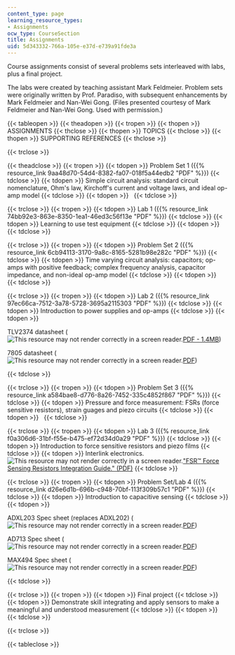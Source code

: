 ```yaml
---
content_type: page
learning_resource_types:
- Assignments
ocw_type: CourseSection
title: Assignments
uid: 5d343332-766a-105e-e37d-e739a91fde3a
---
```


Course assignments consist of several problems sets interleaved with labs, plus a final project.

The labs were created by teaching assistant Mark Feldmeier. Problem sets were originally written by Prof. Paradiso, with subsequent enhancements by Mark Feldmeier and Nan-Wei Gong. (Files presented courtesy of Mark Feldmeier and Nan-Wei Gong. Used with permission.)

{{< tableopen >}}
{{< theadopen >}}
{{< tropen >}}
{{< thopen >}}
ASSIGNMENTS
{{< thclose >}}
{{< thopen >}}
TOPICS
{{< thclose >}}
{{< thopen >}}
SUPPORTING REFERENCES
{{< thclose >}}

{{< trclose >}}

{{< theadclose >}}
{{< tropen >}}
{{< tdopen >}}
Problem Set 1 ({{% resource_link 9aa48d70-54d4-8382-fa07-018f5a44edb2 "PDF" %}})
{{< tdclose >}}
{{< tdopen >}}
Simple circuit analysis: standard circuit nomenclature, Ohm's law, Kirchoff's current and voltage laws, and ideal op-amp model
{{< tdclose >}}
{{< tdopen >}}
 
{{< tdclose >}}

{{< trclose >}}
{{< tropen >}}
{{< tdopen >}}
Lab 1 ({{% resource_link 74bb92e3-863e-8350-1ea1-46ed3c56f13e "PDF" %}})
{{< tdclose >}}
{{< tdopen >}}
Learning to use test equipment
{{< tdclose >}}
{{< tdopen >}}
 
{{< tdclose >}}

{{< trclose >}}
{{< tropen >}}
{{< tdopen >}}
Problem Set 2 ({{% resource_link 6cb94113-3170-9a8c-8165-5281b98e282c "PDF" %}})
{{< tdclose >}}
{{< tdopen >}}
Time varying circuit analysis: capacitors; op-amps with positive feedback; complex frequency analysis, capacitor impedance, and non-ideal op-amp model
{{< tdclose >}}
{{< tdopen >}}
 
{{< tdclose >}}

{{< trclose >}}
{{< tropen >}}
{{< tdopen >}}
Lab 2 ({{% resource_link 97ec66ca-7512-3a78-5728-3695a2115303 "PDF" %}})
{{< tdclose >}}
{{< tdopen >}}
Introduction to power supplies and op-amps
{{< tdclose >}}
{{< tdopen >}}


TLV2374 datasheet (![This resource may not render correctly in a screen reader.](/images/inacessible.gif)[PDF - 1.4MB](http://focus.ti.com/lit/ds/symlink/tlv2374.pdf))

7805 datasheet (![This resource may not render correctly in a screen reader.](/images/inacessible.gif)[PDF](https://www.sparkfun.com/datasheets/Components/LM7805.pdf))


{{< tdclose >}}

{{< trclose >}}
{{< tropen >}}
{{< tdopen >}}
Problem Set 3 ({{% resource_link a584bae8-d776-8a26-7452-335c4852f867 "PDF" %}})
{{< tdclose >}}
{{< tdopen >}}
Pressure and force measurement: FSRs (force sensitive resistors), strain guages and piezo circuits
{{< tdclose >}}
{{< tdopen >}}
 
{{< tdclose >}}

{{< trclose >}}
{{< tropen >}}
{{< tdopen >}}
Lab 3 ({{% resource_link f0a306d6-31bf-f55e-b475-ef72d34d0a29 "PDF" %}})
{{< tdclose >}}
{{< tdopen >}}
Introduction to force sensitive resistors and piezo films
{{< tdclose >}}
{{< tdopen >}}
Interlink electronics.![This resource may not render correctly in a screen reader.](/images/inacessible.gif)["FSR™ Force Sensing Resistors Integration Guide." (PDF)](http://www.digikey.com/Web%20Export/Supplier%20Content/InterlinkElectronics_1027/PDF/Interlink_Electronics_Integration_Guide.pdf?redirected=1)
{{< tdclose >}}

{{< trclose >}}
{{< tropen >}}
{{< tdopen >}}
Problem Set/Lab 4 ({{% resource_link d26e6d1b-696b-c948-70bf-113f309b57c1 "PDF" %}})
{{< tdclose >}}
{{< tdopen >}}
Introduction to capacitive sensing
{{< tdclose >}}
{{< tdopen >}}


ADXL203 Spec sheet (replaces ADXL202) (![This resource may not render correctly in a screen reader.](/images/inacessible.gif)[PDF](http://www.analog.com/static/imported-files/data_sheets/ADXL103_203.pdf))

AD713 Spec sheet (![This resource may not render correctly in a screen reader.](/images/inacessible.gif)[PDF](http://www.analog.com/static/imported-files/data_sheets/AD713.pdf))

MAX494 Spec sheet (![This resource may not render correctly in a screen reader.](/images/inacessible.gif)[PDF](http://pdfserv.maxim-ic.com/en/ds/MAX492-MAX495.pdf))


{{< tdclose >}}

{{< trclose >}}
{{< tropen >}}
{{< tdopen >}}
Final project
{{< tdclose >}}
{{< tdopen >}}
Demonstrate skill integrating and apply sensors to make a meaningful and understood measurement
{{< tdclose >}}
{{< tdopen >}}
 
{{< tdclose >}}

{{< trclose >}}

{{< tableclose >}}